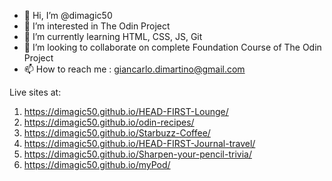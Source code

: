 - 👋 Hi, I’m @dimagic50
- 👀 I’m interested in The Odin Project
- 🌱 I’m currently learning HTML, CSS, JS, Git
- 💞️ I’m looking to collaborate on complete Foundation Course of The Odin Project
- 📫 How to reach me : giancarlo.dimartino@gmail.com

Live sites at:
1. https://dimagic50.github.io/HEAD-FIRST-Lounge/
2. https://dimagic50.github.io/odin-recipes/
3. https://dimagic50.github.io/Starbuzz-Coffee/
4. https://dimagic50.github.io/HEAD-FIRST-Journal-travel/
5. https://dimagic50.github.io/Sharpen-your-pencil-trivia/
6. https://dimagic50.github.io/myPod/

<!---
dimagic50/dimagic50 is a ✨ special ✨ repository because its `README.md` (this file) appears on your GitHub profile.
You can click the Preview link to take a look at your changes.
--->
